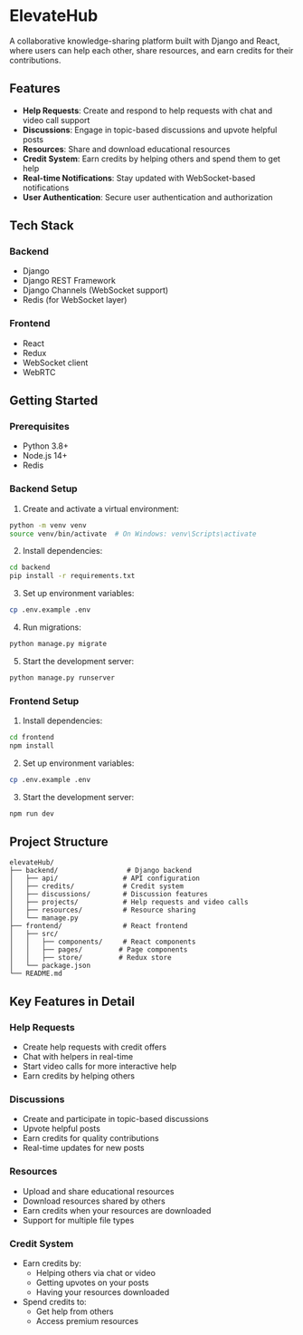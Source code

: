 # ElevateHub

A collaborative knowledge-sharing platform built with Django and React, where users can help each other, share resources, and earn credits for their contributions.

## Features

- **Help Requests**: Create and respond to help requests with chat and video call support
- **Discussions**: Engage in topic-based discussions and upvote helpful posts
- **Resources**: Share and download educational resources
- **Credit System**: Earn credits by helping others and spend them to get help
- **Real-time Notifications**: Stay updated with WebSocket-based notifications
- **User Authentication**: Secure user authentication and authorization

## Tech Stack

### Backend
- Django
- Django REST Framework
- Django Channels (WebSocket support)
- Redis (for WebSocket layer)

### Frontend
- React
- Redux
- WebSocket client
- WebRTC

## Getting Started

### Prerequisites
- Python 3.8+
- Node.js 14+
- Redis

### Backend Setup

1. Create and activate a virtual environment:
```bash
python -m venv venv
source venv/bin/activate  # On Windows: venv\Scripts\activate
```

2. Install dependencies:
```bash
cd backend
pip install -r requirements.txt
```

3. Set up environment variables:
```bash
cp .env.example .env
```

4. Run migrations:
```bash
python manage.py migrate
```

5. Start the development server:
```bash
python manage.py runserver
```

### Frontend Setup

1. Install dependencies:
```bash
cd frontend
npm install
```

2. Set up environment variables:
```bash
cp .env.example .env
```

3. Start the development server:
```bash
npm run dev
```

## Project Structure

```
elevateHub/
├── backend/                 # Django backend
│   ├── api/                # API configuration
│   ├── credits/            # Credit system
│   ├── discussions/        # Discussion features
│   ├── projects/           # Help requests and video calls
│   ├── resources/          # Resource sharing
│   └── manage.py
├── frontend/               # React frontend
│   ├── src/
│   │   ├── components/     # React components
│   │   ├── pages/         # Page components
│   │   ├── store/         # Redux store
│   └── package.json
└── README.md
```

## Key Features in Detail

### Help Requests
- Create help requests with credit offers
- Chat with helpers in real-time
- Start video calls for more interactive help
- Earn credits by helping others

### Discussions
- Create and participate in topic-based discussions
- Upvote helpful posts
- Earn credits for quality contributions
- Real-time updates for new posts

### Resources
- Upload and share educational resources
- Download resources shared by others
- Earn credits when your resources are downloaded
- Support for multiple file types

### Credit System
- Earn credits by:
  - Helping others via chat or video
  - Getting upvotes on your posts
  - Having your resources downloaded
- Spend credits to:
  - Get help from others
  - Access premium resources
